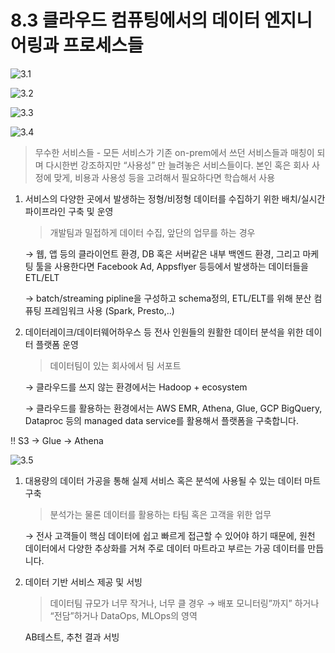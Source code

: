 # 8.3 클라우드 컴퓨팅에서의 데이터 엔지니어링과 프로세스들

![3.1](./images/3.1.png)

![3.2](./images/3.2.png)

![3.3](./images/3.3.png)

![3.4](./images/3.4.png)

> 무수한 서비스들 - 모든 서비스가 기존 on-prem에서 쓰던 서비스들과 매칭이 되며
다시한번 강조하지만 “사용성” 만 늘려놓은 서비스들이다.
본인 혹은 회사 사정에 맞게, 비용과 사용성 등을 고려해서 필요하다면 학습해서 사용
> 

1. 서비스의 다양한 곳에서 발생하는 정형/비정형 데이터를 수집하기 위한 배치/실시간 파이프라인 구축 및 운영
    
    > 개발팀과 밀접하게 데이터 수집, 앞단의 업무를 하는 경우
    > 
    
    → 웹, 앱 등의 클라이언트 환경, DB 혹은 서버같은 내부 백엔드 환경, 그리고 마케팅 툴을 사용한다면 Facebook Ad, Appsflyer 등등에서 발생하는 데이터들을 ETL/ELT
    
    → batch/streaming pipline을 구성하고 schema정의, ETL/ELT를 위해 분산 컴퓨팅 프레임워크 사용 (Spark, Presto,..)
    

1. 데이터레이크/데이터웨어하우스 등 전사 인원들의 원활한 데이터 분석을 위한 데이터 플랫폼 운영
    
    > 데이터팀이 있는 회사에서 팀 서포트
    > 
    
    → 클라우드를 쓰지 않는 환경에서는 Hadoop + ecosystem
    
    → 클라우드를 활용하는 환경에서는 AWS EMR, Athena, Glue, GCP BigQuery, Dataproc 등의 managed data service를 활용해서 플랫폼을 구축합니다.
    

!! S3 → Glue → Athena 

![3.5](./images/3.5.png)

1. 대용량의 데이터 가공을 통해 실제 서비스 혹은 분석에 사용될 수 있는 데이터 마트 구축
    
    > 분석가는 물론 데이터를 활용하는 타팀 혹은 고객을 위한 업무
    > 
    
    → 전사 고객들이 핵심 데이터에 쉽고 빠르게 접근할 수 있어야 하기 때문에, 원천 데이터에서 다양한 추상화를 거쳐 주로 데이터 마트라고 부르는 가공 데이터를 만듭니다. 
    

1. 데이터 기반 서비스 제공 및 서빙
    
    > 데이터팀 규모가 너무 작거나, 너무 클 경우 →  배포 모니터링”까지” 하거나 “전담”하거나
    DataOps, MLOps의 영역
    > 
    
    AB테스트, 추천 결과 서빙


<script src="https://utteranc.es/client.js"
        repo="ehddnr301/data-engineering-for-everybody"
        issue-term="pathname"
        label="comments"
        theme="preferred-color-scheme"
        crossorigin="anonymous"
        async>
</script>